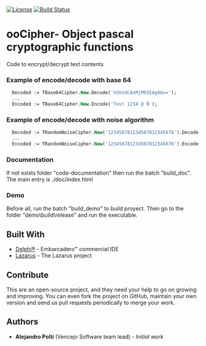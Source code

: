 [![License](https://img.shields.io/badge/License-BSD%203--Clause-blue.svg)](https://opensource.org/licenses/BSD-3-Clause)
[![Build Status](https://travis-ci.org/VencejoSoftware/ooCipher.svg?branch=master)](https://travis-ci.org/VencejoSoftware/ooCipher)

# ooCipher- Object pascal cryptographic functions
Code to encrypt/decrypt text contents

### Example of encode/decode with base 64
```pascal
  Decoded := TBase64Cipher.New.Decode('VGVzdCAxMjM0IEAg0Q==');
  ...
  Encoded := TBase64Cipher.New.Encode('Test 1234 @ Ñ');
```

### Example of encode/decode with noise algorithm
```pascal
  Decoded := TRandomNoiseCipher.New('123456781234567812345678').Decode('~+*@!#$%_');
  ...
  Encoded := TRandomNoiseCipher.New('123456781234567812345678').Encode('text');
```

### Documentation
If not exists folder "code-documentation" then run the batch "build_doc". The main entry is ./doc/index.html

### Demo
Before all, run the batch "build_demo" to build proyect. Then go to the folder "demo\build\release\" and run the executable.

## Built With
* [Delphi&reg;](https://www.embarcadero.com/products/rad-studio) - Embarcadero&trade; commercial IDE
* [Lazarus](https://www.lazarus-ide.org/) - The Lazarus project

## Contribute
This are an open-source project, and they need your help to go on growing and improving.
You can even fork the project on GitHub, maintain your own version and send us pull requests periodically to merge your work.

## Authors
* **Alejandro Polti** (Vencejo Software team lead) - *Initial work*